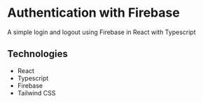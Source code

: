 # Authentication with Firebase

A simple login and logout using Firebase in React with Typescript

## Technologies

- React
- Typescript
- Firebase
- Tailwind CSS
